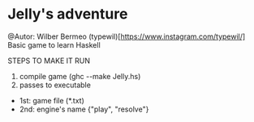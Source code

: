 # Jelly's adventure
@Autor: Wilber Bermeo (typewil)[https://www.instagram.com/typewil/]
Basic game to learn Haskell 

STEPS TO MAKE IT RUN
1. compile game (ghc --make Jelly.hs)
2. passes to executable
  - 1st: game file (*.txt)
  - 2nd: engine's name {"play", "resolve"}

